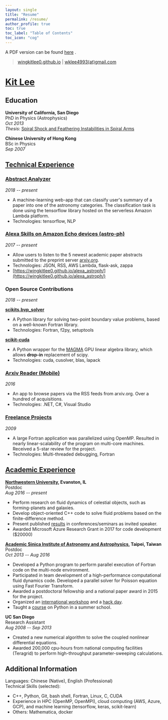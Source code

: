 ```yaml
---
layout: single
title: "Resume"
permalink: /resume/
author_profile: true
toc: true
toc_label: "Table of Contents"
toc_icon: "cog"
---
```


A PDF version can be found [here](../assets/pdfs/resume_kitlee.pdf) <i class="fas fa-file-pdf"></i>.

> [wingkitlee0.github.io](https://wingkitlee0.github.com) | 
[wklee4993(at)gmail.com](mailto:wingkitlee0@gmail.com)

# [Kit Lee](https://wingkitlee0.github.io)

## Education
**University of California, San Diego**  
PhD in Physics (Astrophysics)  
*Oct 2013*  
*Thesis*: [Spiral Shock and Feathering Instabilities in Spiral Arms](https://escholarship.org/uc/item/6dx4p6k1)

**Chinese University of Hong Kong**  
BSc in Physics  
*Sep 2007*

## [Technical Experience](https://wingkitlee0.github.io/projects)

### [Abstract Analyzer](https://wingkitlee0.github.io/machinelearning)
*2018 -- present*  
- A machine-learning web-app that can classify user's summary of a paper into one of the astronomy categories. The classification task is done using the tensorflow library hosted on the serverless Amazon Lambda platform.
- Technologies: tensorflow, NLP

### [Alexa Skills on Amazon Echo devices (astro-ph)](https://www.amazon.com/gp/product/B0775WXX9P)  
*2017 -- present*  
- Allow users to listen to the 5 newest academic paper abstracts submitted to the preprint server [arxiv.org](www.arxiv.org).
- Technologies: JSON, RSS, AWS Lambda, flask-ask, zappa
- [https://wingkitlee0.github.io/alexa_astroph/](https://wingkitlee0.github.io/alexa_astroph/) <i class="fab fa-fw fa-github"></i> 

### Open Source Contributions  
*2018 -- present*  

**[scikits.bvp_solver](https://github.com/wingkitlee0/scikits.bvp_solver)**  
- A Python library for solving two-point boundary value problems, based on a well-known Fortran library.
- Technologies: Fortran, f2py, setuptools

**[scikit-cuda](https://scikit-cuda.readthedocs.io/en/latest/)** 
- A Python wrapper for the [MAGMA](http://icl.cs.utk.edu/magma/) GPU linear algebra library, which allows **drop-in** replacement of scipy. 
- Technologies: cuda, cusolver, blas, lapack

### [Arxiv Reader (Mobile)](https://www.microsoft.com/en-us/store/apps/arxiv-reader/9nblggh5kb5j)
*2016*
- An app to browse papers via the RSS feeds from arxiv.org. Over a hundred of acquisitions. 
- Technologies: .NET, C#, Visual Studio

### [Freelance Projects](https://www.freelancer.com/u/quantumkit.html)
*2009*  
- A large Fortran application was parallelized using OpenMP. Resulted in nearly linear-scalability of the program on multi-core machines. Received a 5-star review for the project. 
- Technologies: Multi-threaded debugging, Fortran

## [Academic Experience](https://sites.northwestern.edu/wklee/cv)
**[Northwestern University](ciera.northwestern.edu), Evanston, IL**  
Postdoc  
*Aug 2016 -- present*  
- Perform research on fluid dynamics of celestial objects, such as forming-planets and galaxies. 
- Develop object-oriented C++ code to solve fluid problems based on the finite-difference method.
- Present published [results](https://sites.northwestern.edu/wklee/cv) in conferences/seminars as invited speaker.
- Awarded Microsoft Azure Research Grant in 2017 for code development ($20000)

**[Academic Sinica Institute of Astronomy and Astrophysics](www.asiaa.sinica.edu.tw), Taipei, Taiwan**  
Postdoc  
*Oct 2013 -- Aug 2016*  
- Developed a Python program to perform parallel execution of Fortran code on the multi-node environment.
- Participated in team development of a high-performance computational fluid dynamics code. Developed a parallel solver for Poisson equation using Fast Fourier Transform.
- Awarded a postdoctoral fellowship and a national paper award in 2015 for the project.	
- Organized an [international workshop](http://www.eacoa.net/event/20150209/index.php) and a [hack day](http://events.asiaa.sinica.edu.tw/workshop/20151120/). 
- Taught a [course](https://github.com/wingkitlee/ASIAASummerSchool2014) on Python in a summer school.

**UC San Diego**  
Research Assistant  
*Aug 2008 -- Sep 2013*
- Created a new numerical algorithm to solve the coupled nonlinear differential equations.
- Awarded 200,000 cpu-hours from national computing facilities (Teragrid) to perform high-throughput parameter-sweeping calculations.

## Additional Information
Languages: Chinese (Native), English (Professional)  
Technical Skills (selected):  
- C++, Python, Git, bash shell, Fortran, Linux, C, CUDA
- Experience in HPC (OpenMP, OpenMPI), cloud computing (AWS, Azure, GCP), and machine learning (tensorflow, keras, scikit-learn)
- Others: Mathematica, docker


